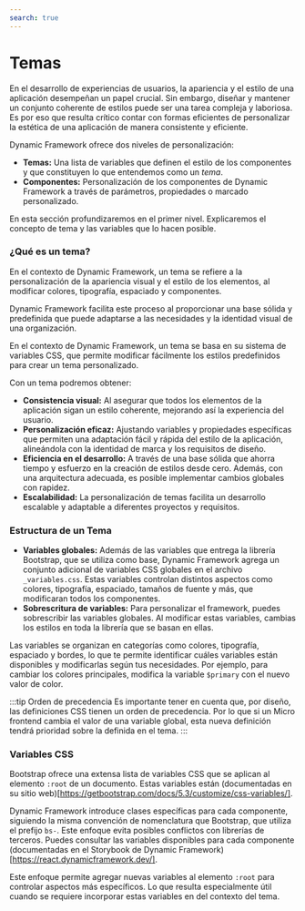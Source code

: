 ```yaml
---
search: true
---
```


# Temas
En el desarrollo de experiencias de usuarios, la apariencia y el estilo de una aplicación desempeñan un papel crucial. Sin embargo, diseñar y mantener un conjunto coherente de estilos puede ser una tarea compleja y laboriosa. Es por eso que resulta crítico contar con formas eficientes de personalizar la estética de una aplicación de manera consistente y eficiente.

Dynamic Framework ofrece dos niveles de personalización:
- **Temas:** Una lista de variables que definen el estilo de los componentes y que constituyen lo que entendemos como un _tema_.
- **Componentes:** Personalización de los componentes de Dynamic Framework a través de parámetros, propiedades o marcado personalizado.

En esta sección profundizaremos en el primer nivel. Explicaremos el concepto de tema y las variables que lo hacen posible.

### ¿Qué es un tema?
En el contexto de Dynamic Framework, un tema se refiere a la personalización de la apariencia visual y el estilo de los elementos, al modificar colores, tipografía, espaciado y componentes.

Dynamic Framework facilita este proceso al proporcionar una base sólida y predefinida que puede adaptarse a las necesidades y la identidad visual de una organización.

En el contexto de Dynamic Framework, un tema se basa en su sistema de variables CSS, que permite modificar fácilmente los estilos predefinidos para crear un tema personalizado.

Con un tema podremos obtener:
- **Consistencia visual:** Al asegurar que todos los elementos de la aplicación sigan un estilo coherente, mejorando así la experiencia del usuario.
- **Personalización eficaz:** Ajustando variables y propiedades específicas que permiten una adaptación fácil y rápida del estilo de la aplicación, alineándola con la identidad de marca y los requisitos de diseño.
- **Eficiencia en el desarrollo:** A través de una base sólida que ahorra tiempo y esfuerzo en la creación de estilos desde cero. Además, con una arquitectura adecuada, es posible implementar cambios globales con rapidez.
- **Escalabilidad:** La personalización de temas facilita un desarrollo escalable y adaptable a diferentes proyectos y requisitos.

### Estructura de un Tema

- **Variables globales:** Además de las variables que entrega la librería Bootstrap, que se utiliza como base, Dynamic Framework agrega un conjunto adicional de variables CSS globales en el archivo `_variables.css`. Estas variables controlan distintos aspectos como colores, tipografía, espaciado, tamaños de fuente y más, que modificaran todos los componentes.
- **Sobrescritura de variables:** Para personalizar el framework, puedes sobrescribir las variables globales. Al modificar estas variables, cambias los estilos en toda la librería que se basan en ellas.

Las variables se organizan en categorías como colores, tipografía, espaciado y bordes, lo que te permite identificar cuáles variables están disponibles y modificarlas según tus necesidades. Por ejemplo, para cambiar los colores principales, modifica la variable `$primary` con el nuevo valor de color.

:::tip Orden de precedencia
Es importante tener en cuenta que, por diseño, las definiciones CSS tienen un orden de precedencia. Por lo que si un Micro frontend cambia el valor de una variable global, esta nueva definición tendrá prioridad sobre la definida en el tema.
:::

### Variables CSS

Bootstrap ofrece una extensa lista de variables CSS que se aplican al elemento `:root` de un documento. Estas variables están (documentadas en su sitio web)[https://getbootstrap.com/docs/5.3/customize/css-variables/].

Dynamic Framework introduce clases específicas para cada componente, siguiendo la misma convención de nomenclatura que Bootstrap, que utiliza el prefijo `bs-`. Este enfoque evita posibles conflictos con librerías de terceros. Puedes consultar las variables disponibles para cada componente (documentadas en el Storybook de Dynamic Framework)[https://react.dynamicframework.dev/].

Este enfoque permite agregar nuevas variables al elemento `:root` para controlar aspectos más específicos. Lo que resulta especialmente útil cuando se requiere incorporar estas variables en del contexto del tema.
